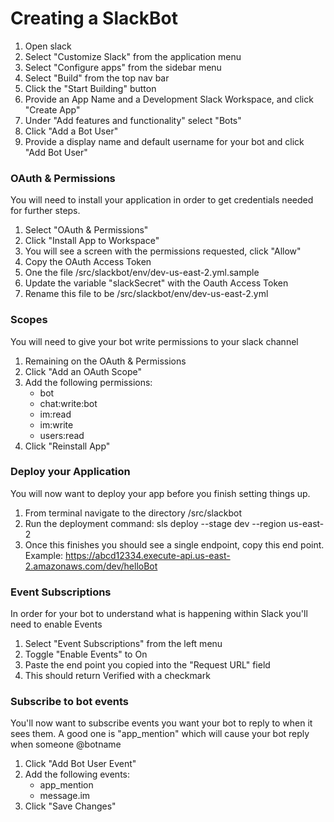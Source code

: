 # Creating a SlackBot

1. Open slack
2. Select "Customize Slack" from the application menu
3. Select "Configure apps" from the sidebar menu
4. Select "Build" from the top nav bar
5. Click the "Start Building" button
6. Provide an App Name and a Development Slack Workspace, and click "Create App"
7. Under "Add features and functionality" select "Bots"
8. Click "Add a Bot User"
9. Provide a display name and default username for your bot and click "Add Bot User"


### OAuth & Permissions

You will need to install your application in order to get credentials needed for further steps.

1. Select "OAuth & Permissions"
2. Click "Install App to Workspace"
3. You will see a screen with the permissions requested, click "Allow"
4. Copy the OAuth Access Token
5. One the file <ProjectRoot>/src/slackbot/env/dev-us-east-2.yml.sample
6. Update the variable "slackSecret" with the Oauth Access Token
7. Rename this file to be <ProjectRoot>/src/slackbot/env/dev-us-east-2.yml

### Scopes

You will need to give your bot write permissions to your slack channel

1. Remaining on the OAuth & Permissions 
2. Click "Add an OAuth Scope"
3. Add the following permissions:
    - bot
    - chat:write:bot
    - im:read
    - im:write
    - users:read
4. Click "Reinstall App"

### Deploy your Application

You will now want to deploy your app before you finish setting things up.

1. From terminal navigate to the directory <ProjectRoot>/src/slackbot
2. Run the deployment command: sls deploy --stage dev --region us-east-2
3. Once this finishes you should see a single endpoint, copy this end point. Example:  https://abcd12334.execute-api.us-east-2.amazonaws.com/dev/helloBot


### Event Subscriptions

In order for your bot to understand what is happening within Slack you'll need to enable Events

1. Select "Event Subscriptions" from the left menu
2. Toggle "Enable Events" to On
3. Paste the end point you copied into the "Request URL" field
4. This should return Verified with a checkmark

### Subscribe to bot events

You'll now want to subscribe events you want your bot to reply to when it sees them. A good one is "app_mention" which will cause your bot reply when someone @botname

1. Click "Add Bot User Event"
2. Add the following events:
    - app_mention
    - message.im
3. Click "Save Changes"



